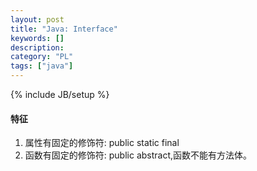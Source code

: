 ```yaml
--- 
layout: post 
title: "Java: Interface" 
keywords: [] 
description: 
category: "PL"
tags: ["java"] 
--- 
```

{% include JB/setup %}


#### 特征
1. 属性有固定的修饰符: public static final
2. 函数有固定的修饰符: public abstract,函数不能有方法体。

